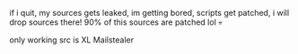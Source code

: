 if i quit, my sources gets leaked, im getting bored, scripts get patched, i will drop sources there! 90% of this sources are patched lol 💀

only working src is XL Mailstealer
